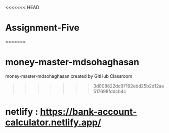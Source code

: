 <<<<<<< HEAD
# Assignment-Five
=======
# money-master-mdsohaghasan
money-master-mdsohaghasan created by GitHub Classroom
>>>>>>> 3d008822dc97192ebd25b2d12aa517698fddcb4c

# netlify : https://bank-account-calculator.netlify.app/
